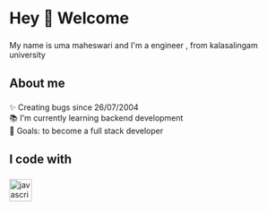 <h1 align="left">Hey 👋 Welcome</h1>

###

<p align="left">My name is uma maheswari and I'm a engineer , from kalasalingam university</p>

###

<h2 align="left">About me</h2>

###

<p align="left">✨ Creating bugs since 26/07/2004 <br>📚 I'm currently learning backend development<br>🎯 Goals: to become a full stack developer<br></p>

###

<h2 align="left">I code with</h2>

###

<div align="left">
  <img src="https://cdn.jsdelivr.net/gh/devicons/devicon/icons/javascript/javascript-original.svg" height="40" alt="javascript logo"  />
  <img width="12" />

</div>

###
